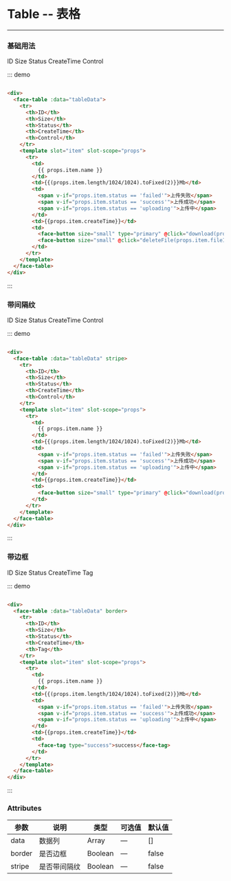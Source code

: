 <script>
  module.exports = {
    data(){
      return {
        tableData:[
          {"createTime":"2018-09-10 15:29:35","fileId":1432049982374240,"isTranslate":true,"length":166854656,"name":"科技楼.rvt","sourceId":"f5f374c9f33b4a89b150fa7e135cd0f9","status":"success"},
          {"createTime":"2018-09-10 15:06:46","fileId":1432038710116704,"isTranslate":true,"length":166862848,"name":"广联达大厦-三维.rvt","sourceId":"8ceb365031c640e29fd097e324b5dab8","status":"success"},
          {"createTime":"2018-09-06 13:35:46","fileId":1429163229864128,"isTranslate":true,"length":7102464,"name":"七家塘.rvt","sourceId":"941c5d28d6784be792e1d173a52f6ff4","status":"success"},
          {"createTime":"2018-09-06 13:35:44","fileId":1429162869096608,"isTranslate":true,"length":158576640,"name":"先知楼-室外机.rvt","sourceId":"349d1e18000e4fcfa81344bc04e95c7d","status":"success"}
        ]
      }
    },

    methods:{
      download(id){
        console.log('要下载的文件fileId：' + id);
      },

      deleteFile(id){
        console.log('要删除的文件fileId：' + id);
      }
    }
  };
</script>

# Table -- 表格
----

### 基础用法
<div class="demo-block">
  <face-table :data="tableData">
    <tr>
      <th>ID</th>
      <th>Size</th>
      <th>Status</th>
      <th>CreateTime</th>
      <th>Control</th>
    </tr>
    <template slot="item" slot-scope="props">
      <tr>
        <td>
          {{ props.item.name }}
        </td>
        <td>{{(props.item.length/1024/1024).toFixed(2)}}Mb</td>
        <td>
          <span v-if="props.item.status == 'failed'">上传失败</span>
          <span v-if="props.item.status == 'success'">上传成功</span>
          <span v-if="props.item.status == 'uploading'">上传中</span>
        </td>
        <td>{{props.item.createTime}}</td>
        <td>
          <face-button size="small" type="primary" @click="download(props.item.fileId)">download</face-button>
          <face-button size="small" @click="deleteFile(props.item.fileId)">delete</face-button>
        </td>
      </tr>
    </template>
  </face-table>
</div>

::: demo
```html

<div>
  <face-table :data="tableData">
    <tr>
      <th>ID</th>
      <th>Size</th>
      <th>Status</th>
      <th>CreateTime</th>
      <th>Control</th>
    </tr>
    <template slot="item" slot-scope="props">
      <tr>
        <td>
          {{ props.item.name }}
        </td>
        <td>{{(props.item.length/1024/1024).toFixed(2)}}Mb</td>
        <td>
          <span v-if="props.item.status == 'failed'">上传失败</span>
          <span v-if="props.item.status == 'success'">上传成功</span>
          <span v-if="props.item.status == 'uploading'">上传中</span>
        </td>
        <td>{{props.item.createTime}}</td>
        <td>
          <face-button size="small" type="primary" @click="download(props.item.fileId)">download</face-button>
          <face-button size="small" @click="deleteFile(props.item.fileId)">delete</face-button>
        </td>
      </tr>
    </template>
  </face-table>
</div>

```
:::


### 带间隔纹
<div class="demo-block">
  <face-table :data="tableData" stripe>
    <tr>
      <th>ID</th>
      <th>Size</th>
      <th>Status</th>
      <th>CreateTime</th>
      <th>Control</th>
    </tr>
    <template slot="item" slot-scope="props">
      <tr>
        <td>
          {{ props.item.name }}
        </td>
        <td>{{(props.item.length/1024/1024).toFixed(2)}}Mb</td>
        <td>
          <span v-if="props.item.status == 'failed'">上传失败</span>
          <span v-if="props.item.status == 'success'">上传成功</span>
          <span v-if="props.item.status == 'uploading'">上传中</span>
        </td>
        <td>{{props.item.createTime}}</td>
        <td>
          <face-button size="small" type="primary" @click="download(props.item.fileId)">download</face-button>
        </td>
      </tr>
    </template>
  </face-table>
</div>

::: demo
```html

<div>
  <face-table :data="tableData" stripe>
    <tr>
      <th>ID</th>
      <th>Size</th>
      <th>Status</th>
      <th>CreateTime</th>
      <th>Control</th>
    </tr>
    <template slot="item" slot-scope="props">
      <tr>
        <td>
          {{ props.item.name }}
        </td>
        <td>{{(props.item.length/1024/1024).toFixed(2)}}Mb</td>
        <td>
          <span v-if="props.item.status == 'failed'">上传失败</span>
          <span v-if="props.item.status == 'success'">上传成功</span>
          <span v-if="props.item.status == 'uploading'">上传中</span>
        </td>
        <td>{{props.item.createTime}}</td>
        <td>
          <face-button size="small" type="primary" @click="download(props.item.fileId)">download</face-button>
        </td>
      </tr>
    </template>
  </face-table>
</div>

```
:::

### 带边框
<div class="demo-block">
  <face-table :data="tableData" border>
    <tr>
      <th>ID</th>
      <th>Size</th>
      <th>Status</th>
      <th>CreateTime</th>
      <th>Tag</th>
    </tr>
    <template slot="item" slot-scope="props">
      <tr>
        <td>
          {{ props.item.name }}
        </td>
        <td>{{(props.item.length/1024/1024).toFixed(2)}}Mb</td>
        <td>
          <span v-if="props.item.status == 'failed'">上传失败</span>
          <span v-if="props.item.status == 'success'">上传成功</span>
          <span v-if="props.item.status == 'uploading'">上传中</span>
        </td>
        <td>{{props.item.createTime}}</td>
        <td>
          <face-tag type="success">success</face-tag>
        </td>
      </tr>
    </template>
  </face-table>
</div>

::: demo
```html

<div>
  <face-table :data="tableData" border>
    <tr>
      <th>ID</th>
      <th>Size</th>
      <th>Status</th>
      <th>CreateTime</th>
      <th>Tag</th>
    </tr>
    <template slot="item" slot-scope="props">
      <tr>
        <td>
          {{ props.item.name }}
        </td>
        <td>{{(props.item.length/1024/1024).toFixed(2)}}Mb</td>
        <td>
          <span v-if="props.item.status == 'failed'">上传失败</span>
          <span v-if="props.item.status == 'success'">上传成功</span>
          <span v-if="props.item.status == 'uploading'">上传中</span>
        </td>
        <td>{{props.item.createTime}}</td>
        <td>
          <face-tag type="success">success</face-tag>
        </td>
      </tr>
    </template>
  </face-table>
</div>

```
:::


### Attributes
| 参数      | 说明    | 类型      | 可选值       | 默认值   |
|---------- |-------- |---------- |-------------  |-------- |
| data     | 数据列   | Array  |   —  |   []     |
| border     | 是否边框   | Boolean    |  — |   false   |
| stripe     | 是否带间隔纹   | Boolean    | — | false   |

